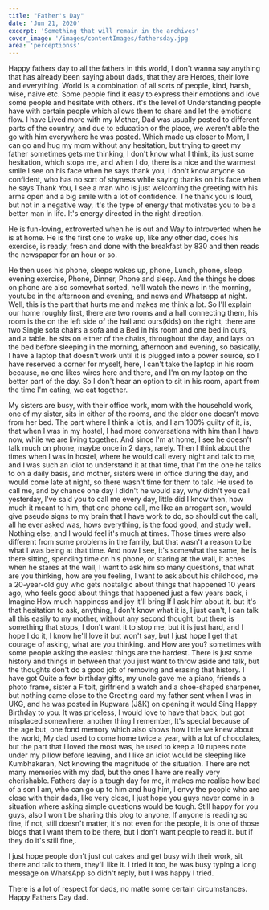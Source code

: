 ```yaml
---
title: "Father's Day"
date: 'Jun 21, 2020'
excerpt: 'Something that will remain in the archives'
cover_image: '/images/contentImages/fathersday.jpg'
area: 'perceptionss'
---
```


Happy fathers day to all the fathers in this world, I don't wanna say anything that has already been saying about dads, that they are Heroes, their love and everything.
World Is a combination of all sorts of people, kind, harsh, wise, naive etc. Some people find it easy to express their emotions and love some people and hesitate with others. 
it's the level of Understanding people have with certain people which allows them to share and let the emotions flow. 
I have Lived more with my Mother, Dad was usually posted to different parts of the country, and due to education or the place, we weren't able the go with him everywhere he was posted.  Which made us closer to Mom, I can go and hug my mom without any hesitation, but trying to greet my father sometimes gets me thinking, I don't know what I think, its just some hesitation, which stops me, and when I do, there is a nice and the warmest smile I see on his face when he says thank you, I don't know anyone so confident, who has no sort of shyness while saying thanks on his face when he says Thank You, I see a man who is just welcoming the greeting with his arms open and a big smile with a lot of confidence. The thank you is loud, but not in a negative way, it's the type of energy that motivates you to be a better man in life. It's energy directed in the right direction. 

He is fun-loving, extroverted when he is out and Way to introverted when he is at home. 
He is the first one to wake up, like any other dad, does his exercise, is ready, fresh and done with the breakfast by 830 and then reads the newspaper for an hour or so.

He then uses his phone, sleeps wakes up, phone, Lunch, phone, sleep, evening exercise, Phone, Dinner, Phone and sleep. And the things he does on phone are also somewhat sorted, he'll watch the news in the morning, youtube in the afternoon and evening, and news and Whatsapp at night.
Well, this is the part that hurts me and makes me think a lot.
So I'll explain our home roughly first, there are two rooms and a hall connecting them, his room is the on the left side of the hall and ours(kids) on the right, there are two Single sofa chairs a sofa and a Bed in his room and one bed in ours, and a table. he sits on either of the chairs, throughout the day, and lays on the bed before sleeping in the morning, afternoon and evening, so basically, I have a laptop that doesn't work until it is plugged into a power source, so I have reserved a corner for myself, here, I can't take the laptop in his room because, no one likes wires here and there, and I'm on my laptop on the better part of the day. So I don't hear an option to sit in his room, apart from the time I'm eating, we eat together.

My sisters are busy, with their office work, mom with the household work, one of my sister, sits in either of the rooms, and the elder one doesn't move from her bed. The part where I think a lot is, and I am 100% guilty of it, is, that when  I was in my hostel, I had more conversations with him than I have now, while we are living together. And since I'm at home, I see he doesn't talk much on phone, maybe once in 2 days, rarely. Then I think about the times when I was in hostel, where he would call every night and talk to me, and I was such an idiot to understand it at that time, that I'm the one he talks to on a daily basis, and mother, sisters were in office during the day, and would come late at night, so there wasn't time for them to talk. He used to call me, and by chance one day I didn't he would say, why didn't you call yesterday, I've said you to call me every day, little did I know then, how much it meant to him, that one phone call, me like an arrogant son, would give pseudo signs to my brain that I have work to do, so should cut the call, all he ever asked was, hows everything, is the food good, and study well. Nothing else, and I would feel it's much at times. Those times were also different from some problems in the family, but that wasn't a reason to be what I was being at that time. 
And now I see, it's somewhat the same, he is there sitting, spending time on his phone, or staring at the wall, It aches when he stares at the wall, I want to ask him so many questions, that what are you thinking, how are you feeling, I want to ask about his childhood, me a 20-year-old guy who gets nostalgic about things that happened 10 years ago, who feels good about things that happened just a few years back, i Imagine How much happiness and joy it'll bring If I ask him about it. 
but it's that hesitation to ask, anything, I don't know what it is, I just can't, I can talk all this easily to my mother, without any second thought, but there is something that stops, I don't want it to stop me, but it is just hard, and I hope I do it, I know he'll love it but won't say, but I just hope I get that courage of asking, what are you thinking. and How are you? sometimes with some people asking the easiest things are the hardest. There is just some history and things in between that you just want to throw aside and talk, but the thoughts don't do a good job of removing and erasing that history.
I have got Quite a few birthday gifts, my uncle gave me a piano, friends a photo frame, sister a Fitbit, girlfriend a watch and a shoe-shaped sharpener, but nothing came close to the Greeting card my father sent when I was in UKG, and he was posted in Kupwara (J&K) on opening it would Sing Happy Birthday to you. It was priceless, I would love to have that back, but got misplaced somewhere. 
another thing I remember, It's special because of the age but, one fond memory which also shows how little we knew about the world, My dad used to come home twice a year, with a lot of chocolates, but the part that I loved the most was, he used to keep a 10 rupees note under my pillow before leaving, and I like an idiot would be sleeping like Kumbhakaran, Not knowing the magnitude of the situation. 
There are not many memories with my dad, but the ones I have are really very cherishable. 
Fathers day is a tough day for me, it makes me realise how bad of a son I am, who can go up to him and hug him, I envy the people who are close with their dads, like very close, I just hope you guys never come in a situation where asking simple questions would be tough. Still happy for you guys, also I won't be sharing this blog to anyone, If anyone is reading so fine, if not, still doesn't matter, it's not even for the people, it is one of those blogs that I want them to be there, but I don't want people to read it. but if they do it's still fine,.

I just hope people don't just cut cakes and get busy with their work, sit there and talk to them, they'll like it. I tried it too, he was busy typing a long message on WhatsApp so didn't reply, but I was happy I tried. 

There is a lot of respect for dads, no matte some certain circumstances.
Happy Fathers Day dad.


